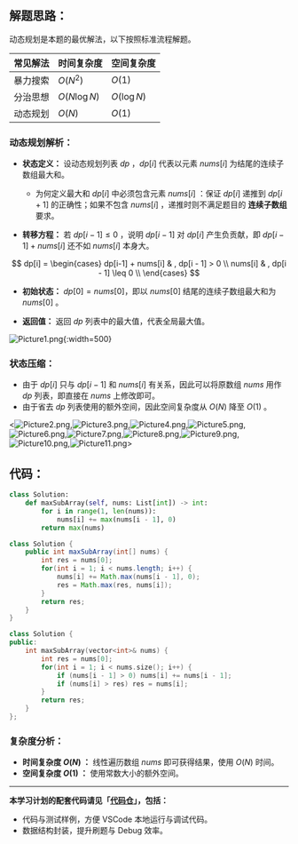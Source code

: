 ## 解题思路：

动态规划是本题的最优解法，以下按照标准流程解题。

| 常见解法 | 时间复杂度    | 空间复杂度  |
| -------- | ------------- | ----------- |
| 暴力搜索 | $O(N^2)$      | $O(1)$      |
| 分治思想 | $O(N \log N)$ | $O(\log N)$ |
| 动态规划 | $O(N)$        | $O(1)$      |

### 动态规划解析：

- **状态定义：** 设动态规划列表 $dp$ ，$dp[i]$ 代表以元素 $nums[i]$ 为结尾的连续子数组最大和。
  - 为何定义最大和 $dp[i]$ 中必须包含元素 $nums[i]$ ：保证 $dp[i]$ 递推到 $dp[i+1]$ 的正确性；如果不包含 $nums[i]$ ，递推时则不满足题目的 **连续子数组** 要求。

- **转移方程：** 若 $dp[i-1] \leq 0$ ，说明 $dp[i - 1]$ 对 $dp[i]$ 产生负贡献，即 $dp[i-1] + nums[i]$ 还不如 $nums[i]$ 本身大。

$$
dp[i] =
\begin{cases}
 dp[i-1] + nums[i] & , dp[i - 1] > 0 \\
 nums[i] & , dp[i - 1] \leq 0 \\
\end{cases}
$$

- **初始状态：** $dp[0] = nums[0]$，即以 $nums[0]$ 结尾的连续子数组最大和为 $nums[0]$ 。

- **返回值：** 返回 $dp$ 列表中的最大值，代表全局最大值。

![Picture1.png](https://pic.leetcode-cn.com/77d1aa6a444743d3c8606ac951cd7fc38faf68a62064fd2639df517cd666a4d0-Picture1.png){:width=500}

### 状态压缩：

- 由于 $dp[i]$ 只与 $dp[i-1]$ 和 $nums[i]$ 有关系，因此可以将原数组 $nums$ 用作 $dp$ 列表，即直接在 $nums$ 上修改即可。
- 由于省去 $dp$ 列表使用的额外空间，因此空间复杂度从 $O(N)$ 降至 $O(1)$ 。

<![Picture2.png](https://pic.leetcode-cn.com/c05fcc23f37290d4445ea7ee0ff4e0217fa9d7a0d0fdada765672900590d7ecd-Picture2.png),![Picture3.png](https://pic.leetcode-cn.com/384a20d1538b3fecda3e64f36e6a1cffb2e90aa3def9a06457c0ab5495202f64-Picture3.png),![Picture4.png](https://pic.leetcode-cn.com/79596dec42eedd88012ce0b06ede6fcd76fdb61140551503deda234005f22f5c-Picture4.png),![Picture5.png](https://pic.leetcode-cn.com/0ad8500b80f4705ab0458d46cf4e9228177373fed84187948352df11a133cc18-Picture5.png),![Picture6.png](https://pic.leetcode-cn.com/e1cad157f82a37d6960a660e7e648e81da6875e912edd613b10ab639f87674c2-Picture6.png),![Picture7.png](https://pic.leetcode-cn.com/269dbec6c7e0c7580cd74d60d151c651a7cee9a6a0feb4229a3a8a5f2062afca-Picture7.png),![Picture8.png](https://pic.leetcode-cn.com/b1218b8594854c40f048db7bce3bb163d41163fc1eef03d8aa4135c8c23ec911-Picture8.png),![Picture9.png](https://pic.leetcode-cn.com/ff0d403e4de402ec0a4122cdb66a9262f93a4986442b18dbb1655fe367052a25-Picture9.png),![Picture10.png](https://pic.leetcode-cn.com/1fde43a35e65c800a274e2dd46fe9641ce38e215ff85a73a8d7e5d26163fe17e-Picture10.png),![Picture11.png](https://pic.leetcode-cn.com/86e7af90fbef1c11702fb72132df9b5fb2b33e13585d7ef67268fdf74d8611d4-Picture11.png)>

## 代码：

```Python []
class Solution:
    def maxSubArray(self, nums: List[int]) -> int:
        for i in range(1, len(nums)):
            nums[i] += max(nums[i - 1], 0)
        return max(nums)
```

```Java []
class Solution {
    public int maxSubArray(int[] nums) {
        int res = nums[0];
        for(int i = 1; i < nums.length; i++) {
            nums[i] += Math.max(nums[i - 1], 0);
            res = Math.max(res, nums[i]);
        }
        return res;
    }
}
```

```C++ []
class Solution {
public:
    int maxSubArray(vector<int>& nums) {
        int res = nums[0];
        for(int i = 1; i < nums.size(); i++) {
            if (nums[i - 1] > 0) nums[i] += nums[i - 1];
            if (nums[i] > res) res = nums[i];
        }
        return res;  
    }
};
```

### 复杂度分析：

- **时间复杂度 $O(N)$ ：** 线性遍历数组 $nums$ 即可获得结果，使用 $O(N)$ 时间。
- **空间复杂度 $O(1)$ ：** 使用常数大小的额外空间。

---

**本学习计划的配套代码请见「[代码仓](https://github.com/krahets/selected-coding-interview)」，包括：**

- 代码与测试样例，方便 VSCode 本地运行与调试代码。
- 数据结构封装，提升刷题与 Debug 效率。
